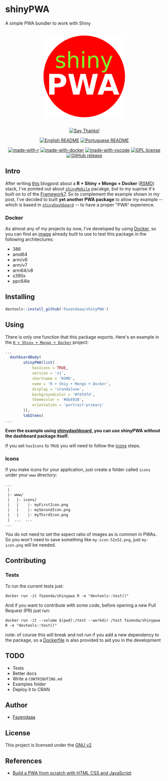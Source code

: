 # shinyPWA

A simple PWA bundler to work with Shiny

<div align = "center">
<br>
<img src="./img/logo.png" height=260>
<br>
<br>

[![Say Thanks!](https://img.shields.io/badge/Say%20Thanks-!-1EAEDB.svg?longCache=true&style=for-the-badge)](https://saythanks.io/to/lucas.carotta%40outlook.com)

[![English README](https://img.shields.io/badge/Language-EN-blue.svg?longCache=true&style=for-the-badge)](./README.md)
[![Portuguese README](https://img.shields.io/badge/Linguagem-PT-green.svg?longCache=true&style=for-the-badge)](./README.pt-br.md)

[![made-with-r](https://img.shields.io/badge/Made%20with-R-1f425f.svg?style=flat-square)](https://www.r-project.org/)
[![made-with-docker](https://img.shields.io/badge/Made%20with-Docker-important?style=flat-square)](https://www.docker.com/)
[![made-with-vscode](https://img.shields.io/badge/made%20with-vscode-blueviolet?style=flat-square)](https://code.visualstudio.com/)
[![GPL license](https://img.shields.io/badge/License-GPL-blue.svg?style=flat-square)](https://github.com/Fazendaaa/shinyPWA/LICENSE.html)
[![GitHub release](https://img.shields.io/github/release/Fazendaaa/shinyPWA.svg?style=flat-square)](https://github.com/Fazendaaa/shinyPWA/releases/)

</div>

## Intro

After writing [this](https://fazenda.hashnode.dev/analise-de-dados-site-banco-de-dados-tudo-no-isso-seu-pc-e-sem-precisar-instalar-o-r-shiny-e-o-mongo-ckcfwjz380058kns13oye8f03) blogpost about a **R + Shiny + Mongo + Docker** ([RSMD](https://github.com/Fazendaaa/RSMD)) stack, I've pointed out about [`shinyMobile`](https://github.com/RinteRface/shinyMobile) pacakge, but to my suprise it's built on to of the [Framework7](https://framework7.io/). So to complement the example shown in my post, I've decided to built **yet another PWA package** to allow my example -- which is based in [`shinyDashboard`](https://github.com/rstudio/shinydashboard) -- to have a proper "PWA" experience.

### Docker

As almost any of my projects by now, I've developed by using [Docker](https://www.docker.com/), so you can find an [image](https://hub.docker.com/r/fazenda/shinypwa) already built to use to test this package in the following architectures:

- 386
- amd64
- arm/v6
- arm/v7
- arm64/v8
- s390x
- ppc64le

## Installing

```R
devtools::install_github('Fazendaaa/shinyPWA')
```

## Using

There is only one function that this package exports. Here's an example in the [`R + Shiny + Mongo + Docker`](https://github.com/Fazendaaa/RSMD) project:

```R
...
  dashboardBody(
        shinyPWA(list(
            hasIcons = TRUE,
            version = 'v1',
            shortname = 'RSMD',
            name = 'R + Shiy + Mongo + Docker',
            display = 'standalone',
            backgroundcolor = '#fdfdfd',
            themecolor = '#db4938',
            orientation = 'portrait-primary'
        )),
        tabItems(
...
```

**Even the example using [shinydashboard](https://github.com/rstudio/shinydashboard), you can use shinyPWA without the dashboard package itself.**

If you set `hasIcons` to `TRUE` you will need to follow the [icons](#icons) steps.

### Icons

If you make icons for your application, just create a folder called `icons` under your `www` directory:

```shell
...
 |
 |- www/
 |   |- icons/
 |   |    |- myFirstIcon.png
 |   |    |- mySecondIcon.png
 |   |    |- myThirdIcon.png
 |  ...  ...
...
```

You do not need to set the aspect ratio of images as is common in PWAs. So you won't need to save something like `my-icon-52x52.png`, just `my-icon.png` will be needed.

## Contributing

### Tests

To run the current tests just:

```shell
docker run -it fazenda/shinypwa R -e "devtools::test()"
```

And if you want to contribute with some code, before opening a new Pull Request (PR) just run:

```shell
docker run -it --volume $(pwd):/test --workdir /test fazenda/shinypwa R -e "devtools::test()"
```

note: of course this will break and not run if you add a new dependency to the package, so a [Dockerfile](./Dockerfile) is also provided to aid you in the development

## TODO

- Tests
- Better docs
- Write a `CONTRIBUTING.md`
- Examples folder
- Deploy it to CRAN

## Author

- [Fazendaaa](https://github.com/Fazendaaa)

## License

This project is licensed under the [GNU v2](./LICENSE)

## References

- [Build a PWA from scratch with HTML CSS and JavaScript](https://www.freecodecamp.org/news/build-a-pwa-from-scratch-with-html-css-and-javascript/#what-is-a-progressive-web-app)

